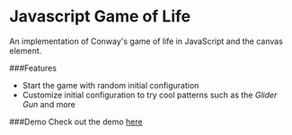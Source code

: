 Javascript Game of Life
=======================

An implementation of Conway's game of life in JavaScript and the canvas element.

###Features
- Start the game with random initial configuration
- Customize initial configuration to try cool patterns such as the _Glider Gun_ and more

###Demo
Check out the demo [here](http://js-game-of-life.herokuapp.com/)